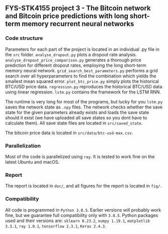 ## FYS-STK4155 project 3 - The Bitcoin network and Bitcoin price predictions with long short-term memory recurrent neural networks
### Code structure
Parameters for each part of the project is located in an individual .py file in the ```src``` folder. ```analyse_dropout.py``` plots a dropout rate analysis. ```analyse_dropout_price_comparison.py``` generates a thorough price prediction for different dropout rates, employing the long short-term memory neural network. ```grid_search_best_parameters.py``` performs a grid search over all hyperparameters to find the combination which yields the smallest mean squared error. ```plot_btc_price.py``` simply plots the historical BTC/USD price data. ```regression.py``` reproduces the historical BTC/USD data using linear regression. ```lstm.py``` contains the framework for the LSTM RNN.

The runtime is very long for most of the programs, but lucky for you ```lstm.py``` saves the network state as ```.npy``` files. The network checks whether the save state for the given parameters already exists and loads the save state should it exist (we have uploaded all save states so you dont have to calculate them). All save state files are located in ```src/saved_state```.

The bitcoin price data is located in ```src/data/btc-usd-max.csv```.

### Parallelization
Most of the code is parallelized using ```ray```. It is tested to work fine on the latest Ubuntu and macOS.

### Report
The report is located in ```doc/```, and all figures for the report is located in ```fig/```.

### Compatibility
All code is programmed in ```Python 3.8.5```. Earlier versions will probably work fine, but we guarantee full compatibility only with ```3.8.5```. Python packages used and their versions are: ```sklearn 0.23.2```, ```numpy 1.19.1```, ```matplotlib 3.3.1```, ```ray 1.0.1```, ```tensorflow 2.3.1```, ```Keras 2.4.3```.